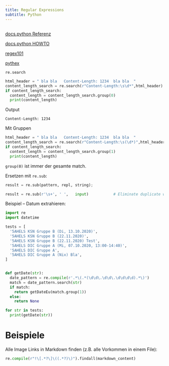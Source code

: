 ```yaml
---
title: Regular Expressions
subtitle: Python
---
```


## 

[docs.python Referenz](https://docs.python.org/3/library/re.html)

[docs.python HOWTO](https://docs.python.org/3/howto/regex.html#regex-howto)

[regex101](https://regex101.com)

[pythex](https://pythex.org)



`re.search`

```python
html_header = " bla bla   Content-Length: 1234  bla bla  "
content_length_search = re.search(r"Content-Length:\s\d*",html_header)
if content_length_search:
  content_length = content_length_search.group(0)
  print(content_length)
```

Output

```
Content-Length: 1234
```

Mit Gruppen

```python
html_header = " bla bla   Content-Length: 1234  bla bla  "
content_length_search = re.search(r"Content-Length:\s(\d*)",html_header)
if content_length_search:
  content_length = content_length_search.group(1)
  print(content_length)
```

`group(0)` ist immer der gesamte match.

Ersetzen mit `re.sub`:

```python
result = re.sub(pattern, repl, string);

result = re.sub(r'\s+', ' ',   input)           # Eliminate duplicate whitespaces
```



Beispiel – Datum extrahieren:

```python
import re
import datetime

tests = [
  '5AHELS KSN Gruppe B (Di, 13.10.2020)',
  '5AHELS KSN Gruppe B (22.11.2020)',
  '5AHELS KSN Gruppe B (22.11.2020) Test',
  '5AHELS DIC Gruppe A (Mi, 07.10.2020, 13:00-14:40)',
  '5AHELS DIC Gruppe A',
  '5AHELS DIC Gruppe A (Nix) Bla',
]


def getDate(str):
  date_pattern = re.compile(r'.*\(.*(\d\d\.\d\d\.\d\d\d\d).*\)')
  match = date_pattern.search(str)
  if match:
    return getDateEu(match.group(1))
  else:
    return None

for str in tests:
  print(getDate(str))

```



# Beispiele

Alle Image Links in Markdown finden (z.B. alle Vorkommen in einem File):

```python
re.compile(r"!\[.*?\]\((.*?)\)").findall(markdown_content)
```

